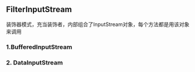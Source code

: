 ## FilterInputStream

装饰器模式，充当装饰者，内部组合了InputStream对象，每个方法都是用该对象来调用

### 1.BufferedInputStream

### 2. DataInputStream